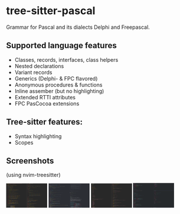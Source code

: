 # tree-sitter-pascal

Grammar for Pascal and its dialects Delphi and Freepascal.

## Supported language features
- Classes, records, interfaces, class helpers
- Nested declarations
- Variant records
- Generics (Delphi- & FPC flavored)
- Anonymous procedures & functions
- Inline assember (but no highlighting)
- Extended RTTI attributes
- FPC PasCocoa extensions

## Tree-sitter features:
- Syntax highlighting
- Scopes

## Screenshots

(using nvim-treesitter)

<a href=".doc/scr1.png"><img src=".doc/scr1.png" style="width: 22%; height: 22%"></a>
<a href=".doc/scr2.png"><img src=".doc/scr2.png" style="width: 22%; height: 22%"></a>
<a href=".doc/scr3.png"><img src=".doc/scr3.png" style="width: 22%; height: 22%"></a>
<a href=".doc/scr4.png"><img src=".doc/scr4.png" style="width: 22%; height: 22%"></a>
